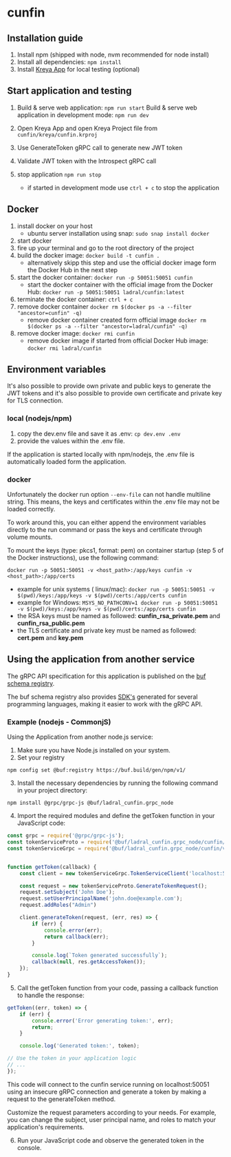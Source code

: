 # cunfin

## Installation guide

1. Install npm (shipped with node, nvm recommended for node install)
2. Install all dependencies: `npm install`
3. Install [Kreya App](https://kreya.app) for local testing (optional)

## Start application and testing

1. Build & serve web application: `npm run start`
   Build & serve web application in development mode: `npm run dev`

2. Open Kreya App and open Kreya Project file from `cunfin/kreya/cunfin.krproj`
3. Use GenerateToken gRPC call to generate new JWT token
4. Validate JWT token with the Introspect gRPC call
5. stop application `npm run stop`
    - if started in development mode use `ctrl + c` to stop the application

## Docker

1. install docker on your host
    - ubuntu server installation using snap: `sudo snap install docker`
2. start docker
3. fire up your terminal and go to the root directory of the project
4. build the docker image: `docker build -t cunfin .`
    - alternatively skipp this step and use the official docker image form the Docker Hub in the next step
5. start the docker container: `docker run -p 50051:50051 cunfin`
    - start the docker container with the official image from the Docker
      Hub: `docker run -p 50051:50051 ladral/cunfin:latest`
6. terminate the docker container: `ctrl + c`
7. remove docker container `docker rm $(docker ps -a --filter "ancestor=cunfin" -q)`
    - remove docker container created form official
      image `docker rm $(docker ps -a --filter "ancestor=ladral/cunfin" -q)`
8. remove docker image: `docker rmi cunfin`
    - remove docker image if started from official Docker Hub image: `docker rmi ladral/cunfin`

## Environment variables

It's also possible to provide own private and public keys to generate the JWT tokens and it's also possible to provide
own certificate and private key for TLS connection.

### local (nodejs/npm)

1. copy the dev.env file and save it as .env: `cp dev.env .env`
2. provide the values within the .env file.

If the application is started locally with npm/nodejs, the .env file is automatically loaded form the application.

### docker

Unfortunately the docker run option `--env-file` can not handle multiline string. This means, the keys and certificates
within the .env file may not be loaded correctly.

To work around this, you can either append the environment variables directly to the run command or pass the keys and
certificate through volume mounts.

To mount the keys (type: pkcs1, format: pem) on container startup (step 5 of the Docker instructions), use the following
command:

```
docker run -p 50051:50051 -v <host_path>:/app/keys cunfin -v <host_path>:/app/certs
```

- example for unix systems (
  linux/mac): `docker run -p 50051:50051 -v $(pwd)/keys:/app/keys -v $(pwd)/certs:/app/certs cunfin`
- example for
  Windows: `MSYS_NO_PATHCONV=1 docker run -p 50051:50051 -v $(pwd)/keys:/app/keys -v $(pwd)/certs:/app/certs cunfin`
- the RSA keys must be named as followed: **cunfin_rsa_private.pem** and **cunfin_rsa_public.pem**
- the TLS certificate and private key must be named as followed: **cert.pem** and **key.pem**

## Using the application from another service

The gRPC API specification for this application is published on
the [buf schema registry](https://buf.build/ladral/cunfin).

The buf schema registry also provides [SDK's](https://buf.build/ladral/cunfin/sdks/main) generated for several
programming languages, making it easier to work with the gRPC API.

### Example (nodejs - CommonjS)

Using the Application from another node.js service:

1. Make sure you have Node.js installed on your system.
2. Set your registry

```
npm config set @buf:registry https://buf.build/gen/npm/v1/
```

3. Install the necessary dependencies by running the following command in your project directory:

```
npm install @grpc/grpc-js @buf/ladral_cunfin.grpc_node
```

4. Import the required modules and define the getToken function in your JavaScript code:

```javascript
const grpc = require('@grpc/grpc-js');
const tokenServiceProto = require('@buf/ladral_cunfin.grpc_node/cunfin/v1/token_service_pb');
const tokenServiceGrpc = require('@buf/ladral_cunfin.grpc_node/cunfin/v1/token_service_grpc_pb');


function getToken(callback) {
    const client = new tokenServiceGrpc.TokenServiceClient('localhost:50051', grpc.credentials.createInsecure());

    const request = new tokenServiceProto.GenerateTokenRequest();
    request.setSubject('John Doe');
    request.setUserPrincipalName('john.doe@example.com');
    request.addRoles("Admin")

    client.generateToken(request, (err, res) => {
        if (err) {
            console.error(err);
            return callback(err);
        }

        console.log(`Token generated successfully`);
        callback(null, res.getAccessToken());
    });
}
```

5. Call the getToken function from your code, passing a callback function to handle the response:

```javascript
getToken((err, token) => {
    if (err) {
        console.error('Error generating token:', err);
        return;
    }

    console.log('Generated token:', token);

// Use the token in your application logic
// ...
});
```

This code will connect to the cunfin service running on localhost:50051 using an insecure gRPC connection and generate a
token by making a request to the generateToken method.

Customize the request parameters according to your needs. For example, you can change the subject, user principal name,
and roles to match your application's requirements.

6. Run your JavaScript code and observe the generated token in the console.

